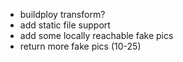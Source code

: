 - buildploy transform?
- add static file support
- add some locally reachable fake pics
- return more fake pics (10-25)
